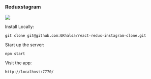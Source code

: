 ### Reduxstagram

![](http://g.recordit.co/DAek2VMZWJ.gif)

Install Locally:
```
git clone git@github.com:GKhalsa/react-redux-instagram-clone.git
```

Start up the server:
```
npm start
```
Visit the app:
```
http://localhost:7770/
```
